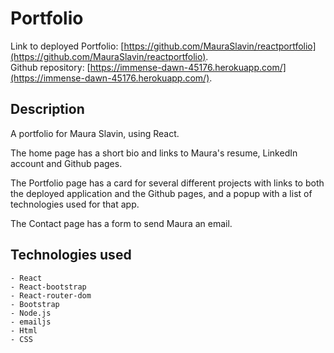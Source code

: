 # Portfolio
Link to deployed Portfolio: [https://github.com/MauraSlavin/reactportfolio](https://github.com/MauraSlavin/reactportfolio). <br />
Github repository: [https://immense-dawn-45176.herokuapp.com/](https://immense-dawn-45176.herokuapp.com/).


## Description

A portfolio for Maura Slavin, using React.

The home page has a short bio and links to Maura's resume, LinkedIn account and Github pages.

The Portfolio page has a card for several different projects with links to both the deployed application and the Github pages, and a popup with a list of technologies used for that app.

The Contact page has a form to send Maura an email.


## Technologies used

    - React
    - React-bootstrap
    - React-router-dom
    - Bootstrap
    - Node.js
    - emailjs
    - Html
    - CSS
